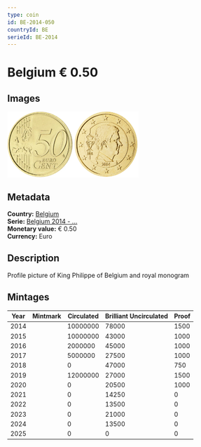```yaml
---
type: coin
id: BE-2014-050
countryId: BE
serieId: BE-2014
---
```


# Belgium € 0.50

## Images

<img src="../../../Images/common-2007-050.webp" height="150" alt="Front image"><img src="Images/belgium-2014-050.webp" height="150" alt="Back image">

## Metadata

**Country:** [Belgium](../index.md)\
**Serie:** [Belgium 2014 - ...](index.md)\
**Monetary value:** € 0.50\
**Currency:** Euro

## Description

Profile picture of King Philippe of Belgium and royal monogram

## Mintages

| Year | Mintmark | Circulated | Brilliant Uncirculated | Proof |
| ---- | -------- | ---------- | ---------------------- | ----- |
| 2014 |          | 10000000   | 78000                  | 1500  |
| 2015 |          | 10000000   | 43000                  | 1000  |
| 2016 |          | 2000000    | 45000                  | 1000  |
| 2017 |          | 5000000    | 27500                  | 1000  |
| 2018 |          | 0          | 47000                  | 750   |
| 2019 |          | 12000000   | 27000                  | 1500  |
| 2020 |          | 0          | 20500                  | 1000  |
| 2021 |          | 0          | 14250                  | 0     |
| 2022 |          | 0          | 13500                  | 0     |
| 2023 |          | 0          | 21000                  | 0     |
| 2024 |          | 0          | 13500                  | 0     |
| 2025 |          | 0          | 0                      | 0     |
